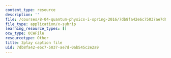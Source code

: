 ```yaml
---
content_type: resource
description: ''
file: /courses/8-04-quantum-physics-i-spring-2016/7db8fa42e6c75037ae7d0ab545c2e2a9_J2ltXyByPJA.vtt
file_type: application/x-subrip
learning_resource_types: []
ocw_type: OCWFile
resourcetype: Other
title: 3play caption file
uid: 7db8fa42-e6c7-5037-ae7d-0ab545c2e2a9
---
```

